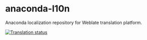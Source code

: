 # anaconda-l10n
Anaconda localization repository for Weblate translation platform.

[![Translation status](https://translate.fedoraproject.org/widgets/anaconda/-/open-graph.png)](https://translate.fedoraproject.org/engage/anaconda/?utm_source=widget)
